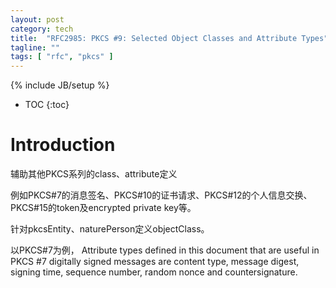 ```yaml
---
layout: post
category: tech
title:  "RFC2985: PKCS #9: Selected Object Classes and Attribute Types"
tagline: ""
tags: [ "rfc", "pkcs" ] 
---
```

{% include JB/setup %}

* TOC
{:toc}

# Introduction

辅助其他PKCS系列的class、attribute定义

例如PKCS#7的消息签名、PKCS#10的证书请求、PKCS#12的个人信息交换、PKCS#15的token及encrypted private key等。

针对pkcsEntity、naturePerson定义objectClass。

以PKCS#7为例， Attribute types defined in this document that are useful in PKCS #7 digitally signed messages are content type, message digest, signing time, sequence number, random nonce and countersignature.
